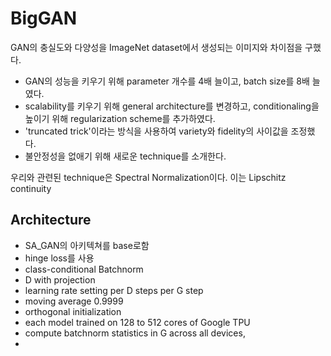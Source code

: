 # BigGAN

GAN의 충실도와 다양성을 ImageNet dataset에서 생성되는 이미지와 차이점을 구했다. 

 - GAN의 성능을 키우기 위해 parameter 개수를 4배 늘이고, batch size를 8배 늘였다. 
  - scalability를 키우기 위해 general architecture를 변경하고, conditionaling을 높이기 위해 regularization scheme를 추가하였다.
  - 'truncated trick'이라는 방식을 사용하여 variety와 fidelity의 사이값을 조정했다. 
  - 불안정성을 없애기 위해 새로운 technique를 소개한다.

 우리와 관련된 technique은 Spectral Normalization이다. 이는 Lipschitz continuity 


## Architecture
- SA_GAN의 아키텍쳐를 base로함 
- hinge loss를 사용 
- class-conditional Batchnorm 
- D with projection 
- learning rate setting per D steps per G step
- moving average 0.9999
- orthogonal initialization 
- each model trained on 128 to 512 cores of Google TPU
- compute batchnorm statistics in G across all devices, 
- 